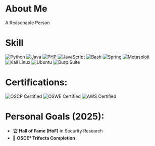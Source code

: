 # About Me
A Reasonable Person

# Skill
![Python](https://img.shields.io/badge/python-3670A0?style=for-the-badge&logo=python&logoColor=ffdd54) 
![Java](https://img.shields.io/badge/java-007396?style=for-the-badge&logo=java&logoColor=white)
![PHP](https://img.shields.io/badge/php-777BB4?style=for-the-badge&logo=php&logoColor=white)
![JavaScript](https://img.shields.io/badge/javascript-F7DF1E?style=for-the-badge&logo=javascript&logoColor=black)
![Bash](https://img.shields.io/badge/bash-%23121011.svg?style=for-the-badge&logo=gnu-bash&logoColor=white) 
![Spring](https://img.shields.io/badge/spring-%236DB33F.svg?style=for-the-badge&logo=spring&logoColor=white)
![Metasploit](https://img.shields.io/badge/metasploit-000000?style=for-the-badge&logo=metasploit&logoColor=white)
![Kali Linux](https://img.shields.io/badge/kali%20linux-557C94?style=for-the-badge&logo=kalilinux&logoColor=white)
![Ubuntu](https://img.shields.io/badge/ubuntu-E95420?style=for-the-badge&logo=ubuntu&logoColor=white)
![Burp Suite](https://img.shields.io/badge/burp%20suite-FF5722?style=for-the-badge&logo=burp%20suite&logoColor=white)

# Certifications:
![OSCP Certified](https://img.shields.io/badge/OSCP-Certified-red?style=for-the-badge&logo=offensive-security&logoColor=white)
![OSWE Certified](https://img.shields.io/badge/OSWE-Certified-darkred?style=for-the-badge&logo=offensive-security&logoColor=white)
![AWS Certified](https://img.shields.io/badge/AWS-Certified-232F3E?style=for-the-badge&logo=amazonaws&logoColor=white)

# Personal Goals (2025):
- 🏆 **Hall of Fame (HoF)** in Security Research  
- 🎯 **OSCE³ Trifecta Completion**  
